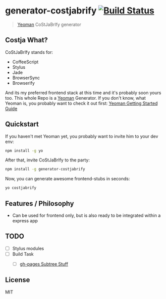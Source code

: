 # generator-costjabrify [![Build Status](https://secure.travis-ci.org/schmidsi/generator-costjabrify.png?branch=master)](https://travis-ci.org/schmidsi/generator-costjabrify)

> [Yeoman](http://yeoman.io) CoStJaBrIfy generator

## Costja What?

CoStJaBrIfy stands for:
- CoffeeScript
- Stylus
- Jade
- BrowserSync
- Browserify

And its my preferred frontend stack at this time and it's probably soon yours too. This whole Repo is a [Yeoman](http://yeoman.io) Generator. If you don't know, what Yeoman is, you probably want to check it out first: [Yeoman Getting Started Guide](https://github.com/yeoman/yeoman/wiki/Getting-Started.)


## Quickstart

If you haven't met Yeoman yet, you probably want to invite him to your dev env:

```bash
npm install -g yo
```

After that, invite CoStJaBrIfy to the party:

```bash
npm install -g generator-costjabrify
```

Now, you can generate awesome frontend-stubs in seconds:

```bash
yo costjabrify
```

## Features / Philosophy
- Can be used for frontend only, but is also ready to be integrated within a express app

## TODO
- [ ] Stylus modules
- [ ] Build Task
  - [ ] [gh-pages Subtree Stuff](https://github.com/yeoman/generator-gulp-webapp/blob/master/docs/recipes/gh-pages.md)


## License

MIT
